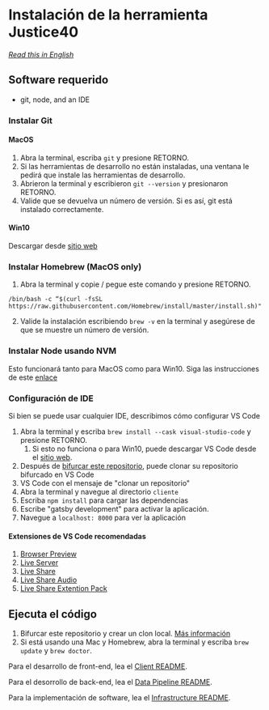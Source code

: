 # Instalación de la herramienta Justice40

*[Read this in English](INSTALLATION.md)*

## Software requerido
- git, node, and an IDE

### Instalar Git

#### MacOS
1. Abra la terminal, escriba `git` y presione RETORNO.
2. Si las herramientas de desarrollo no están instaladas, una ventana le pedirá que instale las herramientas de desarrollo.
3. Abrieron la terminal y escribieron `git --version` y presionaron RETORNO.
4. Valide que se devuelva un número de versión. Si es así, git está instalado correctamente.

#### Win10
Descargar desde [sitio web](https://git-scm.com/download/win)


### Instalar Homebrew (MacOS only)
1. Abra la terminal y copie / pegue este comando y presione RETORNO.

`/bin/bash -c “$(curl -fsSL https://raw.githubusercontent.com/Homebrew/install/master/install.sh)"`

2. Valide la instalación escribiendo `brew -v` en la terminal y asegúrese de que se muestre un número de versión.

### Instalar Node usando NVM

Esto funcionará tanto para MacOS como para Win10. Siga las instrucciones de este [enlace](https://medium.com/@nodesource/installing-node-js-tutorial-using-nvm-5c6ff5925dd8)

### Configuración de IDE
Si bien se puede usar cualquier IDE, describimos cómo configurar VS Code

1. Abra la terminal y escriba `brew install --cask visual-studio-code` y presione RETORNO.
    1. Si esto no funciona o para Win10, puede descargar VS Code desde el [sitio web](https://code.visualstudio.com/).
2. Después de [bifurcar este repositorio](https://github.com/usds/justice40-tool/blob/main/CONTRIBUTING-es.md#colaboraciones-con-c%C3%B3digo), puede clonar su repositorio bifurcado en VS Code
3. VS Code con el mensaje de "clonar un repositorio"
4. Abra la terminal y navegue al directorio `cliente`
5. Escriba `npm install` para cargar las dependencias
6. Escribe "gatsby development" para activar la aplicación.
7. Navegue a `localhost: 8000` para ver la aplicación

#### Extensiones de VS Code recomendadas

1. [Browser Preview](https://github.com/auchenberg/vscode-browser-preview)
2. [Live Server](https://github.com/ritwickdey/vscode-live-server)
3. [Live Share](https://github.com/MicrosoftDocs/live-share)
4. [Live Share Audio](https://github.com/MicrosoftDocs/live-share)
5. [Live Share Extention Pack](https://github.com/MicrosoftDocs/live-share)

## Ejecuta el código

1. Bifurcar este repositorio y crear un clon local. [Más información](https://docs.github.com/es/github/getting-started-with-github/quickstart/fork-a-repo)
1. Si está usando una Mac y Homebrew, abra la terminal y escriba `brew update` y `brew doctor`.

Para el desarrollo de front-end, lea el [Client README](client/README.md).

Para el desorrollo de back-end, lea el [Data Pipeline README](data/data-pipeline/README.md).

Para la implementación de software, lea el [Infrastructure README](infrastructure/README.md).